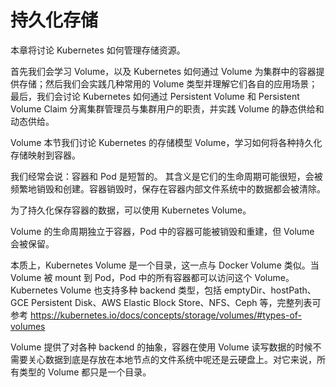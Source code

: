 # 持久化存储

本章将讨论 Kubernetes 如何管理存储资源。

首先我们会学习 Volume，以及 Kubernetes 如何通过 Volume 为集群中的容器提供存储；然后我们会实践几种常用的 Volume 类型并理解它们各自的应用场景；最后，我们会讨论 Kubernetes 如何通过 Persistent Volume 和 Persistent Volume Claim 分离集群管理员与集群用户的职责，并实践 Volume 的静态供给和动态供给。

Volume
本节我们讨论 Kubernetes 的存储模型 Volume，学习如何将各种持久化存储映射到容器。

我们经常会说：容器和 Pod 是短暂的。
其含义是它们的生命周期可能很短，会被频繁地销毁和创建。容器销毁时，保存在容器内部文件系统中的数据都会被清除。

为了持久化保存容器的数据，可以使用 Kubernetes Volume。

Volume 的生命周期独立于容器，Pod 中的容器可能被销毁和重建，但 Volume 会被保留。

本质上，Kubernetes Volume 是一个目录，这一点与 Docker Volume 类似。当 Volume 被 mount 到 Pod，Pod 中的所有容器都可以访问这个 Volume。Kubernetes Volume 也支持多种 backend 类型，包括 emptyDir、hostPath、GCE Persistent Disk、AWS Elastic Block Store、NFS、Ceph 等，完整列表可参考 https://kubernetes.io/docs/concepts/storage/volumes/#types-of-volumes

Volume 提供了对各种 backend 的抽象，容器在使用 Volume 读写数据的时候不需要关心数据到底是存放在本地节点的文件系统中呢还是云硬盘上。对它来说，所有类型的 Volume 都只是一个目录。